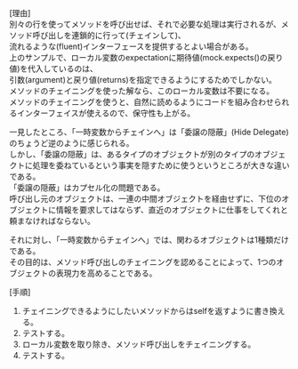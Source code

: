  [理由]  
 別々の行を使ってメソッドを呼び出せば、それで必要な処理は実行されるが、メソッド呼び出しを連鎖的に行って(チェインして)、  
 流れるような(fluent)インターフェースを提供するとよい場合がある。  
 上のサンプルで、ローカル変数のexpectationに期待値(mock.expects()の戻り値)を代入しているのは、  
 引数(argument)と戻り値(returns)を指定できるようにするためでしかない。  
 メソッドのチェイニングを使った解なら、このローカル変数は不要になる。  
 メソッドのチェイニングを使うと、自然に読めるようにコードを組み合わせられるインターフェイスが使えるので、保守性も上がる。  
 
 一見したところ、「一時変数からチェインへ」は「委譲の隠蔽」(Hide Delegate)のちょうど逆のように感じられる。  
 しかし、「委譲の隠蔽」は、あるタイプのオブジェクトが別のタイプのオブジェクトに処理を委ねているという事実を隠すために使うというところが大きな違いである。  
 「委譲の隠蔽」はカプセル化の問題である。  
 呼び出し元のオブジェクトは、一連の中間オブジェクトを経由せずに、下位のオブジェクトに情報を要求してはならず、直近のオブジェクトに仕事をしてくれと頼まなければならない。  
 
 それに対し、「一時変数からチェインへ」では、関わるオブジェクトは1種類だけである。  
 その目的は、メソッド呼び出しのチェイニングを認めることによって、1つのオブジェクトの表現力を高めることである。   

 [手順]  
 1. チェイニングできるようにしたいメソッドからはselfを返すように書き換える。  
 2. テストする。  
 3. ローカル変数を取り除き、メソッド呼び出しをチェイニングする。  
 4. テストする。  
